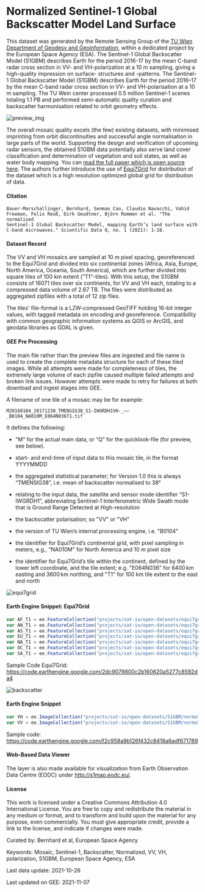 # Normalized Sentinel-1 Global Backscatter Model Land Surface

This dataset was generated by the Remote Sensing Group of the [TU Wien Department of Geodesy and Geoinformation](https://mrs.geo.tuwien.ac.at/), within a dedicated project by the European Space Agency (ESA). The Sentinel-1 Global Backscatter Model (S1GBM) describes Earth for the period 2016-17 by the mean C-band radar cross section in VV- and VH-polarization at a 10 m sampling, giving a high-quality impression on surface- structures and -patterns. The Sentinel-1 Global Backscatter Model (S1GBM) describes Earth for the period 2016–17 by the mean C-band radar cross section in VV- and VH-polarisation at a 10 m sampling. The TU Wein center processed 0.5 million Sentinel-1 scenes totaling 1.1 PB and performed semi-automatic quality curation and backscatter harmonisation related to orbit geometry effects.

![preview_img](https://user-images.githubusercontent.com/6677629/140654171-7a818aa3-312c-43e9-bf68-e0fd5bcb6128.png)

The overall mosaic quality excels (the few) existing datasets, with minimised imprinting from orbit discontinuities and successful angle normalisation in large parts of the world. Supporting the design and verification of upcoming radar sensors, the obtained S1GBM data potentially also serve land cover classification and determination of vegetation and soil states, as well as water body mapping. You can [read the full paper which is open source here](https://www.nature.com/articles/s41597-021-01059-7). The authors further introduce the use of [Equi7Grid](https://www.sciencedirect.com/science/article/pii/S0098300414001629) for distribution of the dataset which is a high resolution optimized global grid for distribution of data.

#### Citation

```
Bauer-Marschallinger, Bernhard, Senmao Cao, Claudio Navacchi, Vahid Freeman, Felix Reuß, Dirk Geudtner, Björn Rommen et al. "The normalised
Sentinel-1 Global Backscatter Model, mapping Earth’s land surface with C-band microwaves." Scientific Data 8, no. 1 (2021): 1-18.
```

#### Dataset Record
The VV and VH mosaics are sampled at 10 m pixel spacing, georeferenced to the Equi7Grid and divided into six continental zones (Africa, Asia, Europe, North America, Oceania, South America), which are further divided into square tiles of 100 km extent ("T1"-tiles). With this setup, the S1GBM consists of 16071 tiles over six continents, for VV and VH each, totaling to a compressed data volume of 2.67 TB. The files were distributed as aggregated zipfiles with a total of 12 zip files.  

The tiles' file-format is a LZW-compressed GeoTIFF holding 16-bit integer values, with tagged metadata on encoding and georeference. Compatibility with common geographic information systems as QGIS or ArcGIS, and geodata libraries as GDAL is given.

#### GEE Pre Processing
The main file rather than the preview files are ingested and file name is used to create the complete metadata structure for each of these tiled images. While all attempts were made for completeness of tiles, the extremely large volume of each zipfile caused multiple failed attempts and broken link issues. However attempts were made to retry for failures at both download and ingest stages into GEE. 

A filename of one tile of a mosaic may be for example:

```
M20160104_20171230_TMENSIG38_S1-IWGRDH1VH-_——_B0104_NA010M_E064N036T1.tif
```

It defines the following:

* "M" for the actual main data, or “Q” for the quicklook-file (for preview, see below).

* start- and end-time of input data to this mosaic tile, in the format YYYYMMDD

* the aggregated statistical parameter; for Version 1.0 this is always “TMENSIG38”, i.e. mean of backscatter normalised to 38°

* relating to the input data, the satellite and sensor mode identifier “S1-IWGRDH1”, abbreviating Sentinel-1 Interferometric Wide Swath mode that is Ground Range Detected at High-resolution

* the backscatter polarisation; so "VV" or "VH"

* the version of TU Wien’s internal processing engine, i.e. "B0104"

* the identifier for Equi7Grid’s continental grid, with pixel sampling in meters, e.g., "NA010M" for North America and 10 m pixel size

* the identifier for Equi7Grid’s tile within the continent, defined by the lower left coordinate, and the tile extent; e.g. "E064N036" for 6400 km easting and 3600 km northing, and "T1" for 100 km tile extent to the east and north


![equi7grid](https://user-images.githubusercontent.com/6677629/140654058-1b3553f5-56dc-4f7e-90f9-4104500a619e.gif)

#### Earth Engine Snippet: Equi7Grid

```js
var AF_T1 = ee.FeatureCollection("projects/sat-io/open-datasets/equi7grid/EQUI7_V14_AF_GEOG_TILE_T1");
var AN_T1 = ee.FeatureCollection("projects/sat-io/open-datasets/equi7grid/EQUI7_V14_AN_GEOG_TILE_T1");
var AS_T1 = ee.FeatureCollection("projects/sat-io/open-datasets/equi7grid/EQUI7_V14_AS_GEOG_TILE_T1");
var EU_T1 = ee.FeatureCollection("projects/sat-io/open-datasets/equi7grid/EQUI7_V14_EU_GEOG_TILE_T1");
var NA_T1 = ee.FeatureCollection("projects/sat-io/open-datasets/equi7grid/EQUI7_V14_NA_GEOG_TILE_T1");
var OC_T1 = ee.FeatureCollection("projects/sat-io/open-datasets/equi7grid/EQUI7_V14_OC_GEOG_TILE_T1");
var SA_T1 = ee.FeatureCollection("projects/sat-io/open-datasets/equi7grid/EQUI7_V14_SA_GEOG_TILE_T1");
```

Sample Code Equi7Grid: https://code.earthengine.google.com/2dc9079800c2b160620a5277c8592da4

![backscatter](https://user-images.githubusercontent.com/6677629/140654055-383c84eb-926c-47b7-8615-fe74396439f3.gif)

#### Earth Engine Snippet

```js
var VH = ee.ImageCollection("projects/sat-io/open-datasets/S1GBM/normalized_s1_backscatter_VH");
var VV = ee.ImageCollection("projects/sat-io/open-datasets/S1GBM/normalized_s1_backscatter_VV");
```

Sample code: https://code.earthengine.google.com/f2c958a9b126f432c8418a6adf671789


#### Web-Based Data Viewer
The layer is also made available for visualization from Earth Observation Data Centre (EODC) under http://s1map.eodc.eu/.


#### License
This work is licensed under a Creative Commons Attribution 4.0 International License. You are free to copy and redistribute the material in any medium or format, and to transform and build upon the material for any purpose, even commercially. You must give appropriate credit, provide a link to the license, and indicate if changes were made.

Curated by: Bernhard et al, European Space Agency

Keywords: Mosaic, Sentinel-1, Backscatter, Normalized, VV, VH, polarization, S1GBM, European Space Agency, ESA

Last data update: 2021-10-26

Last updated on GEE: 2021-11-07
